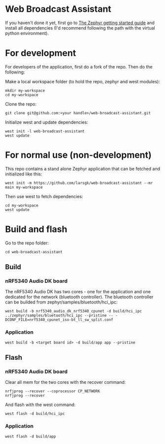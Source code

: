 # Web Broadcast Assistant

If you haven't done it yet, first go to [The Zephyr getting started guide](https://docs.zephyrproject.org/latest/develop/getting_started/index.html) and install all dependencies (I'd recommend following the path with the virtual python environment).

# For development
For developers of the application, first do a fork of the repo.  Then do the following:

Make a local workspace folder (to hold the repo, zephyr and west modules):

```
mkdir my-workspace
cd my-workspace
```

Clone the repo:

```
git clone git@github.com:<your handle>/web-broadcast-assistant.git
```

Initialize west and update dependencies:

```
west init -l web-broadcast-assistant
west update
```

# For normal use (non-development)
This repo contains a stand alone Zephyr application that can be fetched and initialized like this:

```
west init -m https://github.com/larsgk/web-broadcast-assistant --mr main my-workspace
```

Then use west to fetch dependencies:

```
cd my-workspace
west update
```

# Build and flash

Go to the repo folder:

```
cd web-broadcast-assistant
```

## Build

### nRF5340 Audio DK board
The nRF5340 Audio DK has two cores - one for the application and one dedicated for the network (bluetooth controller).
The bluetooth controller can be builded from zephyr/samples/bluetooth/hci_ipc:
```
west build -b nrf5340_audio_dk_nrf5340_cpunet -d build/hci_ipc ../zephyr/samples/bluetooth/hci_ipc --pristine -- -DCONF_FILE=nrf5340_cpunet_iso-bt_ll_sw_split.conf
```
### Application
```
west build -b <target board id> -d build/app app --pristine
```

## Flash

### nRF5340 Audio DK board
Clear all mem for the two cores with the recover command:
```
nrfjprog --recover --coprocessor CP_NETWORK
nrfjprog --recover
```
And flash with the west command:
```
west flash -d build/hci_ipc
```
### Application
```
west flash -d build/app
```
